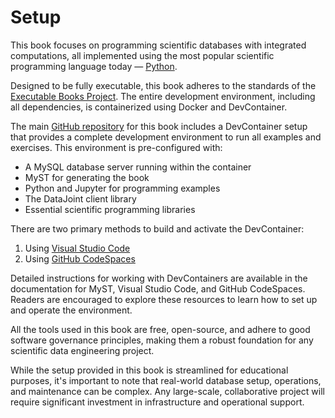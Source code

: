 # Setup

This book focuses on programming scientific databases with integrated computations, all implemented using the most popular scientific programming language today — [Python](https://www.python.org/).

Designed to be fully executable, this book adheres to the standards of the [Executable Books Project](https://executablebooks.org/). The entire development environment, including all dependencies, is containerized using Docker and DevContainer.

The main [GitHub repository](https://github.com/dimitri-yatsenko/datajoint-book) for this book includes a DevContainer setup that provides a complete development environment to run all examples and exercises. This environment is pre-configured with:

- A MySQL database server running within the container
- MyST for generating the book
- Python and Jupyter for programming examples
- The DataJoint client library
- Essential scientific programming libraries

There are two primary methods to build and activate the DevContainer:

1. Using [Visual Studio Code](https://code.visualstudio.com/docs/devcontainers/tutorial)
2. Using [GitHub CodeSpaces](https://docs.github.com/en/codespaces/getting-started/quickstart)

Detailed instructions for working with DevContainers are available in the documentation for MyST, Visual Studio Code, and GitHub CodeSpaces. Readers are encouraged to explore these resources to learn how to set up and operate the environment.

All the tools used in this book are free, open-source, and adhere to good software governance principles, making them a robust foundation for any scientific data engineering project.

While the setup provided in this book is streamlined for educational purposes, it's important to note that real-world database setup, operations, and maintenance can be complex. Any large-scale, collaborative project will require significant investment in infrastructure and operational support.

